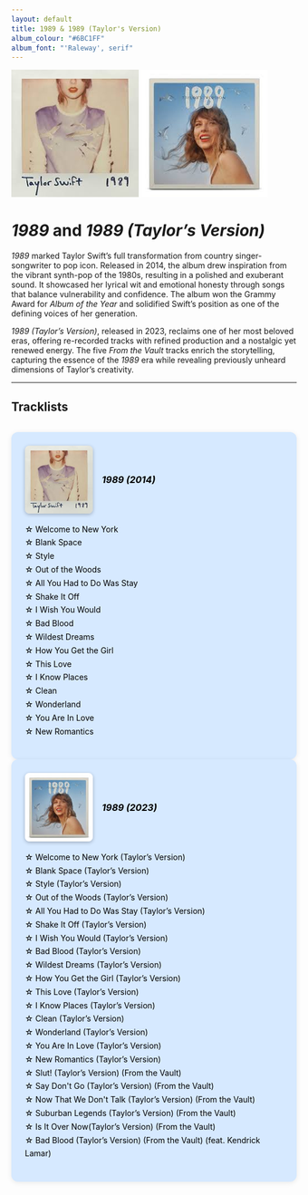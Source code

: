 ```yaml
---
layout: default
title: 1989 & 1989 (Taylor's Version)
album_colour: "#6BC1FF"
album_font: "'Raleway', serif"
---
```


![1989](../assets/images/1989.jpg)
![1989 TV album cover](../assets/images/1989_tv.jpg)

# *1989* and *1989 (Taylor’s Version)*  

*1989* marked Taylor Swift’s full transformation from country singer-songwriter to pop icon. Released in 2014, the album drew inspiration from the vibrant synth-pop of the 1980s, resulting in a polished and exuberant sound. It showcased her lyrical wit and emotional honesty through songs that balance vulnerability and confidence. The album won the Grammy Award for *Album of the Year* and solidified Swift’s position as one of the defining voices of her generation.  

*1989 (Taylor’s Version)*, released in 2023, reclaims one of her most beloved eras, offering re-recorded tracks with refined production and a nostalgic yet renewed energy. The five *From the Vault* tracks enrich the storytelling, capturing the essence of the *1989* era while revealing previously unheard dimensions of Taylor’s creativity.  

---

## Tracklists  

<div class="tracklist-container">

<div class="tracklists">
  <div class="tracklist">
    <div class="album-header">
   <img src="../assets/images/1989.jpg" alt="1989 album cover" class="mini-cover">
    <h3><em>1989 (2014)</em></h3>
 </div>
    <ul>
        <li>Welcome to New York</li>
        <li>Blank Space</li>
        <li>Style</li>
        <li>Out of the Woods</li>
        <li>All You Had to Do Was Stay</li>
        <li>Shake It Off</li>
        <li>I Wish You Would</li>
        <li>Bad Blood</li>
        <li>Wildest Dreams</li>
        <li>How You Get the Girl</li>
        <li>This Love</li>
        <li>I Know Places</li>
        <li>Clean</li>
        <li>Wonderland</li>
        <li>You Are In Love</li>
        <li>New Romantics</li>
    </ul>
</div>

<div class="tracklist">
<div class="album-header">
<img src="../assets/images/1989_tv.jpg" alt="1989 album cover" class="mini-cover">
    <h3><em>1989 (2023)</em></h3>
 </div>
    <ul>
        <li>Welcome to New York (Taylor’s Version)</li>
        <li>Blank Space (Taylor’s Version)</li>
        <li>Style (Taylor’s Version)</li>
        <li>Out of the Woods (Taylor’s Version)</li>
        <li>All You Had to Do Was Stay (Taylor’s Version)</li>
        <li>Shake It Off (Taylor’s Version)</li>
        <li>I Wish You Would (Taylor’s Version)</li>
        <li>Bad Blood (Taylor’s Version)</li>
        <li>Wildest Dreams (Taylor’s Version)</li>
        <li>How You Get the Girl (Taylor’s Version)</li>
        <li>This Love (Taylor’s Version)</li>
        <li>I Know Places (Taylor’s Version)</li>
        <li>Clean (Taylor’s Version)</li>
        <li>Wonderland (Taylor’s Version)</li>
        <li>You Are In Love (Taylor’s Version)</li>
        <li>New Romantics (Taylor’s Version)</li>
        <li>Slut! (Taylor’s Version) (From the Vault)</li>
        <li>Say Don't Go (Taylor’s Version) (From the Vault)</li>
        <li>Now That We Don't Talk (Taylor’s Version) (From the Vault)</li>
        <li>Suburban Legends (Taylor’s Version) (From the Vault)</li>
        <li>Is It Over Now(Taylor’s Version) (From the Vault)</li>
        <li>Bad Blood (Taylor’s Version) (From the Vault) (feat. Kendrick Lamar)</li>
    </ul>
</div>
</div>


<style>
  .tracklist-container {
    display: flex;
    justify-content: space-between;
    flex-wrap: wrap;
    gap: 2rem;
    margin-top: 2rem;
  }
  
.tracklist {
  flex: 1;
  min-width: 300px;
  background-color: #d6e9ff;
  padding: 1.5rem;
  border-radius: 12px;
  box-shadow: 0 2px 10px rgba(0,0,0,0.08);
}

 .album-header {
  display: flex;
  align-items: center;
  gap: 1rem;
  margin-bottom: 1rem;
}

.mini-cover {
  width: 120px;
  border-radius: 8px;
  box-shadow: 0 2px 6px rgba(0,0,0,0.25);
}

.tracklist h3 {
  margin: 0;
  color: #000;
  text-align: left;
}

.tracklist ul {
  list-style: none;
  padding-left: 0;
  line-height: 1.7;
  color: #000;
}

  .tracklist li::before {
    content: "☆ ";
    colour: #d6e9ff;
  }
</style>

